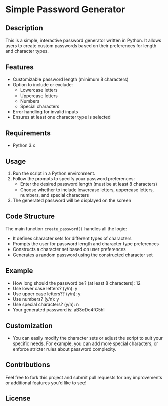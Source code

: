 # Simple Password Generator

## Description
This is a simple, interactive password generator written in Python. It allows users to create custom passwords based on their preferences for length and character types.

## Features
- Customizable password length (minimum 8 characters)
- Option to include or exclude:
  - Lowercase letters
  - Uppercase letters
  - Numbers
  - Special characters
- Error handling for invalid inputs
- Ensures at least one character type is selected

## Requirements
- Python 3.x

## Usage
1. Run the script in a Python environment.
2. Follow the prompts to specify your password preferences:
   - Enter the desired password length (must be at least 8 characters)
   - Choose whether to include lowercase letters, uppercase letters, numbers, and special characters
3. The generated password will be displayed on the screen

## Code Structure
The main function `create_password()` handles all the logic:
- It defines character sets for different types of characters
- Prompts the user for password length and character type preferences
- Constructs a character set based on user preferences
- Generates a random password using the constructed character set

## Example
- How long should the password be? (at least 8 characters): 12
- Use lower case letters? (y/n): y
- Use upper case letters?? (y/n): y
- Use numbers? (y/n): y
- Use special characters? (y/n): n
- Your generated password is: aB3cDe4fG5hI

## Customization
- You can easily modify the character sets or adjust the script to suit your specific needs. For example, you can add more special characters, or enforce stricter rules about password complexity.

## Contributions
Feel free to fork this project and submit pull requests for any improvements or additional features you'd like to see!

## License
